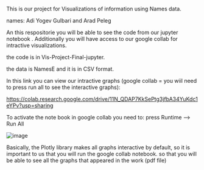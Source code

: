 This is our project for Visualizations of information using Names data.

names: Adi Yogev Gulbari and Arad Peleg

An this respositorie you will be able to see the code from our jupyter notebook . Additionally you will have access to our google collab for intractive visualizations.

the code is in Vis-Project-Final-jupyter.

the data is NamesE and it is in CSV format.

In this link you can view our intractive graphs (google collab = you wiil need to press run all to see the interactive graphs):

https://colab.research.google.com/drive/11N_QDAP7KkSePtg3jfbA34YuKdc1eYPv?usp=sharing 

To activate the note book in google collab you need to: press Runtime --> Run All

![image](https://github.com/aradpls/Vis-Project-Final/assets/163511154/94e481d0-fe7a-4606-8b3d-541b93937b2f)

Basically, the Plotly library makes all graphs interactive by default, so it is important to us that you will run the google collab notebook. so that you will be able to see all the graphs that appeared in the work (pdf file)
